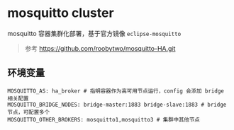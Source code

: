 # mosquitto cluster

mosquitto 容器集群化部署，基于官方镜像 `eclipse-mosquitto` 

> 参考 https://github.com/roobytwo/mosquitto-HA.git

## 环境变量

    MOSQUITTO_AS: ha_broker # 指明容器作为高可用节点运行，config 会添加 bridge 相关配置
    MOSQUITTO_BRIDGE_NODES: bridge-master:1883 bridge-slave:1883 # bridge 节点，可配置多个
    MOSQUITTO_OTHER_BROKERS: mosquitto1,mosquitto3 # 集群中其他节点
